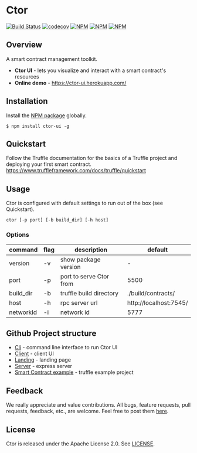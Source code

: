 # Ctor

[![Build Status](https://travis-ci.org/wslyvh/ctor.svg?branch=master)](https://travis-ci.org/wslyvh/ctor)
[![codecov](https://codecov.io/gh/wslyvh/ctor/branch/master/graph/badge.svg)](https://codecov.io/gh/wslyvh/ctor)
[![NPM](https://img.shields.io/npm/v/ctor-ui.svg)](https://www.npmjs.com/package/ctor-ui)
[![NPM](https://img.shields.io/npm/l/ctor-ui.svg)](https://www.npmjs.com/package/ctor-ui)
[![NPM](https://img.shields.io/npm/dt/ctor-ui.svg)](https://www.npmjs.com/package/ctor-ui)

## Overview

A smart contract management toolkit.

- **Ctor UI** - lets you visualize and interact with a smart contract's resources
- **Online demo** - https://ctor-ui.herokuapp.com/

## Installation

Install the [NPM package](https://www.npmjs.com/package/ctor-ui) globally.

```
$ npm install ctor-ui -g
```

## Quickstart

Follow the Truffle documentation for the basics of a Truffle project and deploying your first smart contract.
https://www.truffleframework.com/docs/truffle/quickstart

## Usage

Ctor is configured with default settings to run out of the box (see Quickstart).

```
ctor [-p port] [-b build_dir] [-h host]
```

### Options

| command   | flag | description             | default                |
| --------- | ---- | ----------------------- | ---------------------- |
| version   | -v   | show package version    | -                      |
| port      | -p   | port to serve Ctor from | 5500                   |
| build_dir | -b   | truffle build directory | ./build/contracts/     |
| host      | -h   | rpc server url          | http://localhost:7545/ |
| networkId | -i   | network id              | 5777                   |

## Github Project structure

- [Cli](cli/) - command line interface to run Ctor UI
- [Client](client/) - client UI
- [Landing](landing/) - landing page
- [Server](server/) - express server
- [Smart Contract example](truffle/) - truffle example project

## Feedback

We really appreciate and value contributions. All bugs, feature requests, pull requests, feedback, etc., are welcome.
Feel free to post them [here](https://github.com/wslyvh/ctor/issues/new).

## License

Ctor is released under the Apache License 2.0. See [LICENSE](LICENSE).
